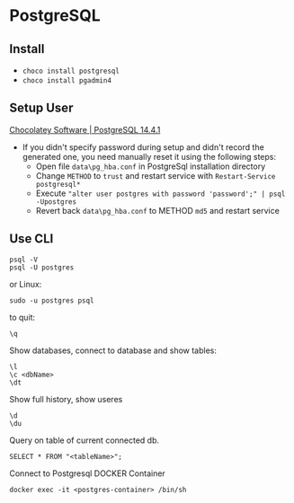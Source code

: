 # PostgreSQL

## Install

- `choco install postgresql`
- `choco install pgadmin4`

## Setup User

[Chocolatey Software | PostgreSQL 14.4.1](https://community.chocolatey.org/packages/postgresql "‌")

- If you didn't specify password during setup and didn't record the generated one, you need manually reset it using the following steps:
  - Open file `data\pg_hba.conf` in PostgreSql installation directory
  - Change `METHOD` to `trust` and restart service with `Restart-Service postgresql*`
  - Execute `"alter user postgres with password 'password';" | psql -Upostgres`
  - Revert back `data\pg_hba.conf` to METHOD `md5` and restart service

## Use CLI

``` shell
psql -V
psql -U postgres
```

or Linux:

```shell
sudo -u postgres psql
```

to quit:

```shell
\q
```

Show databases, connect to database and show tables:

```shell
\l
\c <dbName>
\dt
```

Show full history, show useres

```shell
\d
\du
```

Query on table of current connected db.

```shell
SELECT * FROM "<tableName>";
```

Connect to Postgresql DOCKER Container

```shell
docker exec -it <postgres-container> /bin/sh
```
